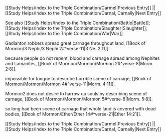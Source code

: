 [[Study Helps/Index to the Triple Combination/Carmel|Previous Entry]]  ||  [[Study Helps/Index to the Triple Combination/Carnal, Carnally|Next Entry]]

 See also [[Study Helps/Index to the Triple Combination/Battle|Battle]]; [[Study Helps/Index to the Triple Combination/Slaughter|Slaughter]]; [[Study Helps/Index to the Triple Combination/War|War]]

 Gadianton robbers spread great carnage throughout land, [[Book of Mormon/3 Nephi/3 Nephi 2#^verse-11|3 Ne. 2:11]].

 because people do not repent, blood and carnage spread among Nephites and Lamanites, [[Book of Mormon/Mormon/Mormon 2#^verse-8|Morm. 2:8]].

 impossible for tongue to describe horrible scene of carnage, [[Book of Mormon/Mormon/Mormon 4#^verse-11|Morm. 4:11]].

 Mormon2 does not desire to harrow up souls by describing scene of carnage, [[Book of Mormon/Mormon/Mormon 5#^verse-8|Morm. 5:8]].

 so long had been scene of carnage that whole land is covered with dead bodies, [[Book of Mormon/Ether/Ether 14#^verse-21|Ether 14:21]].

[[Study Helps/Index to the Triple Combination/Carmel|Previous Entry]]  ||  [[Study Helps/Index to the Triple Combination/Carnal, Carnally|Next Entry]]
